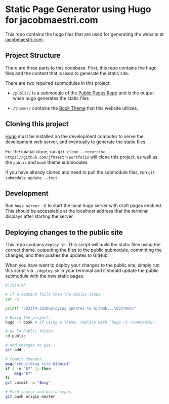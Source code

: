 # Static Page Generator using Hugo for jacobmaestri.com

This repo contains the hugo files that are used for generating the website at [jacobmaestri.com](https://jacobmaestri.com).

## Project Structure

There are three parts to this codebase. First, this repo contains the hugo files and the content that is used to generate the static site.

There are two required submodules in this project:

* `/public/` is a submodule of the [Public Pages Repo](https://github.com/jfmaestr/jfmaestr.github.io/) and is the output when hugo generates the static files

* `/themes/` contains the [Book Theme](https://github.com/alex-shpak/hugo-book/) that this website utilizes.




## Cloning this project

[Hugo](https://gohugo.io/getting-started/quick-start/) must be installed on the development computer to serve the development web server, and eventually to generate the static files.

For the iniatial clone, run `git clone --recursive https://github.com/jfmaestr/portfolio` will clone this project, as well as the `public` and `book` theme submodules.

If you have already cloned and need to pull the submodule files, run `git submodule update --init`.

## Development

Run `hugo server -D` to start the local hugo server with draft pages enabled. This should be accessiable at the localhost address that the terminal displays after starting the server.

## Deploying changes to the public site

This repo contains `deploy.sh`. This script will build the static files using the correct theme, outputting the files to the public submodule, committing the changes, and then pushes the updates to GitHub.

When you have want to deploy your changes to the public site, simply run this script via `./deploy.sh` in your terminal and it should update the public submodule with the new static pages. 

```bash
#!/bin/sh

# If a command fails then the deploy stops
set -e

printf "\033[0;32mDeploying updates to GitHub...\033[0m\n"

# Build the project.
hugo -t book # if using a theme, replace with `hugo -t <YOURTHEME>`

# Go To Public folder
cd public

# Add changes to git.~
git add .

# Commit changes.
msg="rebuilding site $(date)"
if [ -n "$*" ]; then
	msg="$*"
fi
git commit -m "$msg"

# Push source and build repos.
git push origin master
```
